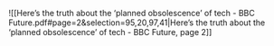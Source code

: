 ![[Here’s the truth about the ‘planned obsolescence’ of tech - BBC Future.pdf#page=2&selection=95,20,97,41|Here’s the truth about the ‘planned obsolescence’ of tech - BBC Future, page 2]]